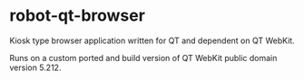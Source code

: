 # robot-qt-browser
Kiosk type browser application written for QT and dependent on QT WebKit.

Runs on a custom ported and build version of QT WebKit public domain version 5.212.
